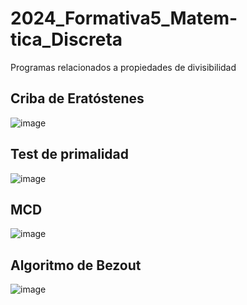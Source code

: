 # 2024_Formativa5_Matem-tica_Discreta
Programas relacionados a propiedades de divisibilidad
## Criba de Eratóstenes
![image](https://github.com/user-attachments/assets/285bc18a-e907-4000-88bd-ccae5afd8e95)

## Test de primalidad
![image](https://github.com/user-attachments/assets/854f6873-19d5-47ec-adcc-3ba0c4b14981)

## MCD
![image](https://github.com/user-attachments/assets/7a5c766a-24fc-4dfe-aba0-f70aabb534e6)

## Algoritmo de Bezout 
![image](https://github.com/user-attachments/assets/8d1d5609-69df-4bbd-90cb-5203586f3627)
